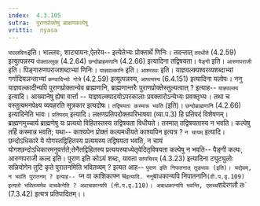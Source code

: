 ```yaml
---
index:  4.3.105
sutra:  पुराणप्रोक्तेषु ब्राह्मणकल्पेषु
vritti:  nyasa
---
```


`भाल्लविनः`इति। भाल्लवः, शाट्यायनः,ऐतरेय-- इत्येतेभ्यः प्रोक्तार्थे णिनिः। तदन्तात् `तदधीते` (4.2.59) इत्युत्पन्नस्य `पोक्ताल्लुक्` (4.2.64) `छन्दोब्राहमणानि` (4.2.66) इत्यादिना तद्विषयता। `पैङ्गी` इति। `आरुणपराजी` इति। पिङ्गारुणपराजशब्दाभ्यां णिनिः।
`याज्ञवल्कानि` इति। `आश्मरथः` इति। याज्ञवल्क्यश्वरव्यशब्दाभ्यां गर्गादियञन्ताभ्यां `कण्वादिभ्यो गोत्रे` (4.2.59) इत्युत्पन्नस्य, `आपत्यस्य` (6.4.151) इत्यादिना यलोपः। ननु याज्ञवल्कादीन्यपि पुराणप्रोक्तान्येव ब्राह्मणानि, ब्राह्मणान्तरैः पुराणप्रोक्तेस्तुल्यत्वात् ? इत्याह-- `याज्ञवल्क्य` इत्यादि। आख्यानेषु ह्येषा वार्त्ता -- याज्ञवल्क्यादयोऽपरकालाः प्रवक्तारोऽन्येभ्यः प्रवक्तृभ्यः। तथा च वस्तुत्वमनपेक्ष्य व्यवहरति सूत्रकार इत्यदोषः। `तद्विषयता कस्मान्न भवति` (इति)। `छन्दोब्राह्मणानि` (4.2.66) इत्यादिनेति भावः। `प्रतिपदम्` इत्यादि। लक्षणप्रतिपदोक्तपरिभाषया (व्या.प.3) हि प्रतिपदं विशेषणम्। ब्राह्मणमुच्चार्य ब्राह्मणेषु यः प्रत्ययो विहितस्तस्य तद्विषयता विधीयते। तस्मात् तद्विषयतास्य न भवति। कल्पेषु तर्हि कस्मान्न भवति; यथा-- काश्यपेन प्रोक्तं कल्पमधीयते काश्यपिन इत्यत्र ? `न चायम्` इत्यादि। छन्दोऽधिकारे ये योगस्तद्विहितस्य प्रत्ययस्य तद्विषयता भवति, न चायं योगश्छन्दोऽधिकारमनुवर्त्तते;तेनैतद्विहितस्य प्रत्ययस्याध्येतृवेदितृविषयता कल्पेषु न भवति-- पैङ्गी कल्पः, आरुणपराजी कल्द इति।
पुराण इति कोऽयं शब्दः, यावता `सांयचिरम्` (4.3.23) इत्यादिना ट्युट्युलोः सन्नियोगेन तुटि कृते पुरातनमिति भवितव्यम् ? इत्यत आह-- `पुराण इति निपातनात् तुडभावः (इति)। यद्येवम्, न भवति पुरातनम् ? इत्याह-- `प्न वा काशिकाफ्न च` इत्यादि. ननु `बाधकान्यपि निपातनानि` (वी.प.वृ.109) इत्यतो भवितव्यमेव वाचकेनेति ? अवाचकान्यपि (नी.प.वृ.110)। अबाधकान्यपि भवन्ति, एतच्च `शदेरगतौ तः` (7.3.42) इत्यत्र प्रतिपादितम्।।


